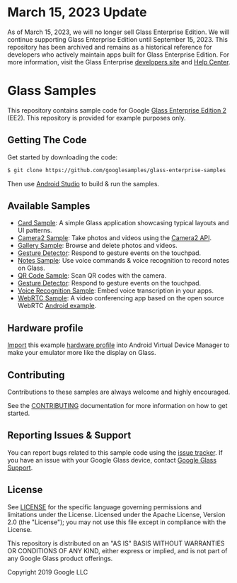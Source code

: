 # March 15, 2023 Update

As of March 15, 2023, we will no longer sell Glass Enterprise Edition.  We
will continue supporting Glass Enterprise Edition until September 15, 2023.
This repository has been archived and remains as a historical reference for
developers who actively maintain apps built for Glass Enterprise Edition.
For more information, visit the Glass Enterprise
[developers site](https://developers.google.com/glass-enterprise) and
[Help Center](https://support.google.com/glass-enterprise/customer).

# Glass Samples

This repository contains sample code for Google [Glass Enterprise Edition 2](https://developers.google.com/glass-enterprise) (EE2). This repository is provided for example purposes only.

## Getting The Code

Get started by downloading the code:

```bash
$ git clone https://github.com/googlesamples/glass-enterprise-samples
```

Then use [Android Studio](https://developer.android.com/studio) to build & run the samples.

## Available Samples

*  [Card Sample](CardSample): A simple Glass application showcasing typical layouts and UI patterns.
*  [Camera2 Sample](Camera2Sample): Take photos and videos using the [Camera2 API](https://developer.android.com/guide/topics/media/camera).
*  [Gallery Sample](GallerySample): Browse and delete photos and videos.
*  [Gesture Detector](GestureLibrarySample): Respond to gesture events on the touchpad.
*  [Notes Sample](NotesSample): Use voice commands & voice recognition to record notes on Glass.
*  [QR Code Sample](QRCodeScannerSample): Scan QR codes with the camera.
*  [Gesture Detector](endpoints-frameworks): Respond to gesture events on the touchpad.
*  [Voice Recognition Sample](VoiceRecognitionSample): Embed voice transcription in your apps. 
*  [WebRTC Sample](WebRTCSample): A video conferencing app based on the open source WebRTC [Android example](http://webrtc.github.io/webrtc-org/native-code/android/).

## Hardware profile
[Import](https://developer.android.com/studio/run/managing-avds#importexporthp) this example [hardware profile](HardwareProfile/glass_ee2_hardware_profile.xml) into Android Virtual Device Manager to make your emulator more like the display on Glass.

## Contributing

Contributions to these samples are always welcome and highly encouraged.

See the [CONTRIBUTING](CONTRIBUTING.md) documentation for more information on how to get started.

## Reporting Issues & Support

You can report bugs related to this sample code using the [issue tracker](https://github.com/googlesamples/glass-enterprise-samples/issues). If you have an issue with your Google Glass device, contact [Google Glass Support](http://g.co/glass/contactus).

## License

See [LICENSE](LICENSE) for the specific language governing permissions and limitations under the License. Licensed under the Apache License, Version 2.0 (the "License"); you may not use this file except in compliance with the License.

This repository is distributed on an "AS IS" BASIS WITHOUT WARRANTIES OR CONDITIONS OF ANY KIND, either express or implied, and is not part of any Google Glass product offerings.

Copyright 2019 Google LLC
